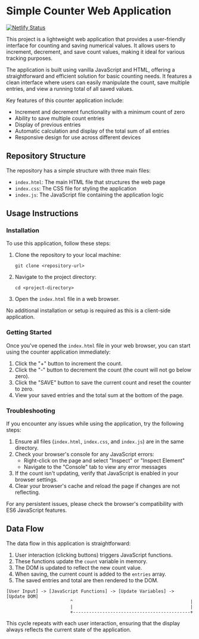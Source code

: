 # Simple Counter Web Application
[![Netlify Status](https://api.netlify.com/api/v1/badges/9114850a-26eb-4163-a271-cea514056ac2/deploy-status)](https://app.netlify.com/sites/people-counterbyayush/deploys)

This project is a lightweight web application that provides a user-friendly interface for counting and saving numerical values. It allows users to increment, decrement, and save count values, making it ideal for various tracking purposes.

The application is built using vanilla JavaScript and HTML, offering a straightforward and efficient solution for basic counting needs. It features a clean interface where users can easily manipulate the count, save multiple entries, and view a running total of all saved values.

Key features of this counter application include:
- Increment and decrement functionality with a minimum count of zero
- Ability to save multiple count entries
- Display of previous entries
- Automatic calculation and display of the total sum of all entries
- Responsive design for use across different devices

## Repository Structure

The repository has a simple structure with three main files:

- `index.html`: The main HTML file that structures the web page
- `index.css`: The CSS file for styling the application
- `index.js`: The JavaScript file containing the application logic

## Usage Instructions

### Installation

To use this application, follow these steps:

1. Clone the repository to your local machine:
   ```
   git clone <repository-url>
   ```
2. Navigate to the project directory:
   ```
   cd <project-directory>
   ```
3. Open the `index.html` file in a web browser.

No additional installation or setup is required as this is a client-side application.

### Getting Started

Once you've opened the `index.html` file in your web browser, you can start using the counter application immediately:

1. Click the "+" button to increment the count.
2. Click the "-" button to decrement the count (the count will not go below zero).
3. Click the "SAVE" button to save the current count and reset the counter to zero.
4. View your saved entries and the total sum at the bottom of the page.

### Troubleshooting

If you encounter any issues while using the application, try the following steps:

1. Ensure all files (`index.html`, `index.css`, and `index.js`) are in the same directory.
2. Check your browser's console for any JavaScript errors:
   - Right-click on the page and select "Inspect" or "Inspect Element"
   - Navigate to the "Console" tab to view any error messages
3. If the count isn't updating, verify that JavaScript is enabled in your browser settings.
4. Clear your browser's cache and reload the page if changes are not reflecting.

For any persistent issues, please check the browser's compatibility with ES6 JavaScript features.

## Data Flow

The data flow in this application is straightforward:

1. User interaction (clicking buttons) triggers JavaScript functions.
2. These functions update the `count` variable in memory.
3. The DOM is updated to reflect the new count value.
4. When saving, the current count is added to the `entries` array.
5. The saved entries and total are then rendered to the DOM.

```
[User Input] -> [JavaScript Functions] -> [Update Variables] -> [Update DOM]
                        ^                                            |
                        |                                            |
                        +--------------------------------------------+
```

This cycle repeats with each user interaction, ensuring that the display always reflects the current state of the application.
